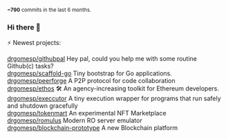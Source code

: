 
<sub>**~790** commits in the last 6 months.</sub>

### Hi there 👋

⚡ Newest projects:

[drgomesp/githubpal](https://github.com/drgomesp/githubpal) Hey pal, could you help me with some routine Github(c) tasks?<br/>
[drgomesp/scaffold-go](https://github.com/drgomesp/scaffold-go) Tiny bootstrap for Go applications.<br/>
[drgomesp/peerforge](https://github.com/drgomesp/peerforge) A P2P protocol for code collaboration<br/>
[drgomesp/ethos](https://github.com/drgomesp/ethos) :hammer_and_wrench: An agency-increasing toolkit for Ethereum developers.<br/>
[drgomesp/execcutor](https://github.com/drgomesp/execcutor) A tiny execution wrapper for programs that run safely and shutdown gracefully<br/>
[drgomesp/tokenmart](https://github.com/drgomesp/tokenmart) An experimental NFT Marketplace<br/>
[drgomesp/romulus](https://github.com/drgomesp/romulus) Modern RO server emulator<br/>
[drgomesp/blockchain-prototype](https://github.com/drgomesp/blockchain-prototype) A new Blockchain platform<br/>

